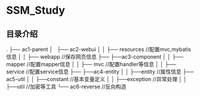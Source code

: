 # SSM_Study
## 目录介绍
.
├── ac1-parent
│   ├── ac2-webui
│   │   ├── resources //配置mvc,mybatis信息
│   │   ├── webapp    //保存网页信息
├── ├──ac3-component
│   │   ├── mapper    //配置mapper信息
│   │   ├── mvc       //配置handler等信息
│   │   ├── service   //配置service信息
├── ├──ac4-entity
│   │   ├──entity     //属性信息
├── ac5-util
│   │   ├──constant   //基本变量定义
│   │   ├──exception  //异常处理
│   │   ├──util       //加密等工具
└── ac6-reverse       //反向构造
